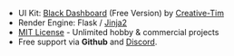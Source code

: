 - UI Kit: [Black Dashboard](https://appseed.us/black-dashboard) (Free Version) by [Creative-Tim](https://appseed.us/agency/creative-tim)
- Render Engine: Flask / [Jinja2](https://jinja.palletsprojects.com/)
- [MIT License](https://github.com/app-generator/license-mit) - Unlimited hobby & commercial projects
- Free support via **Github** and [Discord](https://discord.gg/fZC6hup).
